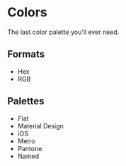 # Colors

The last color palette you'll ever need.

## Formats
* Hex
* RGB

## Palettes

* Flat
* Material Design
* iOS 
* Metro
* Pantone
* Named



